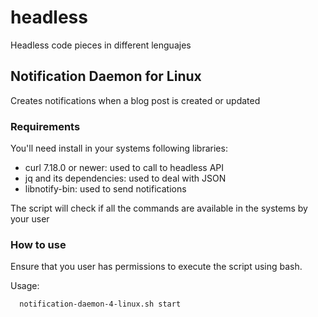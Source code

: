 # headless
Headless code pieces in different lenguajes 

## Notification Daemon for Linux
Creates notifications when a blog post is created or updated
### Requirements
You'll need install in your systems following libraries:
- curl 7.18.0 or newer: used to call to headless API
- jq and its dependencies: used to deal with JSON
- libnotify-bin: used to send notifications

The script will check if all the commands are available in the systems by your user

### How to use
Ensure that you user has permissions to execute the script using bash.

Usage:
```
  notification-daemon-4-linux.sh start
```
